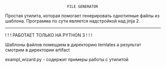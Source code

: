 ﻿                                FILE GENERATOR

Простая утилита, которая помогает генерировать однотипные файлы из шаблона. 
Программа по сути является надстройкой над jinja 2.
___________________________________________________________________________

! ! ! РАБОТАЕТ ТОЛЬКО НА PYTHON 3 ! ! !

Шаблоны файлов помещаем в директорию temlates а результат смотрим в директории artifact

exampl_wizard.py - содержит примеры работы с утилитой





